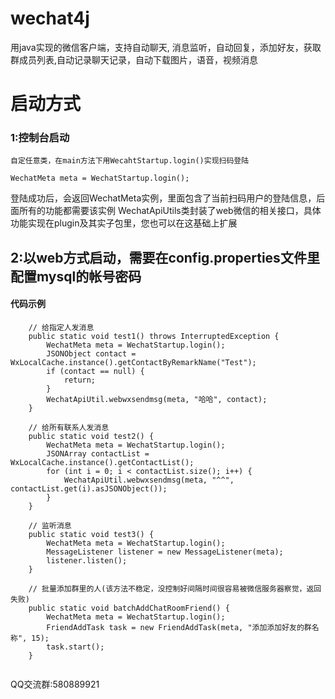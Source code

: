 # wechat4j
用java实现的微信客户端，支持自动聊天, 消息监听，自动回复，添加好友，获取群成员列表,自动记录聊天记录，自动下载图片，语音，视频消息

# 启动方式
###  1:控制台启动
    自定任意类，在main方法下用WecahtStartup.login()实现扫码登陆
```
WechatMeta meta = WechatStartup.login();	
```
登陆成功后，会返回WechatMeta实例，里面包含了当前扫码用户的登陆信息，后面所有的功能都需要该实例
WechatApiUtils类封装了web微信的相关接口，具体功能实现在plugin及其实子包里，您也可以在这基础上扩展


## 2:以web方式启动，需要在config.properties文件里配置mysql的帐号密码


#### 代码示例
````
	// 给指定人发消息
	public static void test1() throws InterruptedException {
		WechatMeta meta = WechatStartup.login();
		JSONObject contact = WxLocalCache.instance().getContactByRemarkName("Test");
		if (contact == null) {
			return;
		}
		WechatApiUtil.webwxsendmsg(meta, "哈哈", contact);
	}

	// 给所有联系人发消息
	public static void test2() {
		WechatMeta meta = WechatStartup.login();
		JSONArray contactList = WxLocalCache.instance().getContactList();
		for (int i = 0; i < contactList.size(); i++) {
			WechatApiUtil.webwxsendmsg(meta, "^^", contactList.get(i).asJSONObject());
		}
	}

	// 监听消息
	public static void test3() {
		WechatMeta meta = WechatStartup.login();
		MessageListener listener = new MessageListener(meta);
		listener.listen();
	}

	// 批量添加群里的人(该方法不稳定，没控制好间隔时间很容易被微信服务器察觉，返回失败)
	public static void batchAddChatRoomFriend() {
		WechatMeta meta = WechatStartup.login();
		FriendAddTask task = new FriendAddTask(meta, "添加添加好友的群名称", 15);
		task.start();
	} 
 
````


QQ交流群:580889921


